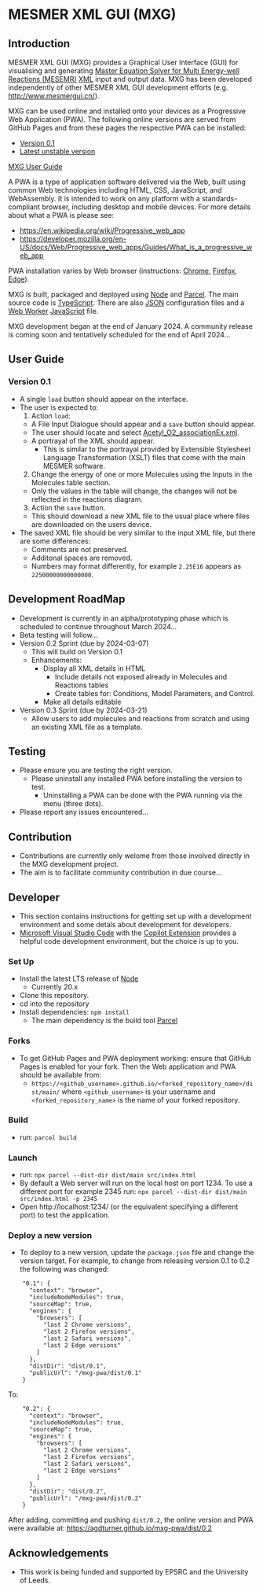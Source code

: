# MESMER XML GUI (MXG)

## Introduction

MESMER XML GUI (MXG) provides a Graphical User Interface (GUI) for visualising and generating [Master Equation Solver for Multi Energy-well Reactions (MESEMR)](https://sourceforge.net/projects/mesmer) [XML](https://en.wikipedia.org/wiki/XML) input and output data. MXG has been developed independently of other MESMER XML GUI development efforts (e.g. http://www.mesmergui.cn/). 

MXG can be used online and installed onto your devices as a Progressive Web Application (PWA). The following online versions are served from GitHub Pages and from these pages the respective PWA can be installed:
 - [Version 0.1](https://agdturner.github.io/mxg-pwa/dist/0.1)
 - [Latest unstable version](https://agdturner.github.io/mxg-pwa/dist/main/)

[MXG User Guide](#User-Guide) 

A PWA is a type of application software delivered via the Web, built using common Web technologies including HTML, CSS, JavaScript, and WebAssembly. It is intended to work on any platform with a standards-compliant browser, including desktop and mobile devices. For more details about what a PWA is please see:
- https://en.wikipedia.org/wiki/Progressive_web_app
- https://developer.mozilla.org/en-US/docs/Web/Progressive_web_apps/Guides/What_is_a_progressive_web_app

PWA installation varies by Web browser (instructions: [Chrome](https://support.google.com/chrome/answer/9658361), [Firefox](https://developer.mozilla.org/en-US/docs/Web/Progressive_web_apps/Guides/Installing), [Edge](https://learn.microsoft.com/en-us/microsoft-edge/progressive-web-apps-chromium/ux)).

MXG is built, packaged and deployed using [Node](https://nodejs.org/) and [Parcel](https://parceljs.org/). The main source code is [TypeScript](https://www.typescriptlang.org/). There are also [JSON](https://www.json.org/json-en.html) configuration files and a [Web Worker](https://en.wikipedia.org/wiki/Web_worker) [JavaScript](https://en.wikipedia.org/wiki/JavaScript) file.

MXG development began at the end of January 2024. A community release is coming soon and tentatively scheduled for the end of April 2024...


## User Guide

### Version 0.1
- A single `load` button should appear on the interface.
- The user is expected to:
  1. Action `load`:
    - A File Input Dialogue should appear and a `save` button should appear.
    - The user should locate and select [Acetyl_O2_associationEx.xml](https://agdturner.github.io/mxg-pwa/data/examples/AcetylO2/Acetyl_O2_associationEx.xml).
    - A portrayal of the XML should appear.
      - This is similar to the portrayal provided by Extensible Stylesheet Language Transformation (XSLT) files that come with the main MESMER software. 
  2. Change the energy of one or more Molecules using the Inputs in the Molecules table section.
    - Only the values in the table will change, the changes will not be reflected in the reactions diagram.  
  3. Action the `save` button.
    - This should download a new XML file to the usual place where files are downloaded on the users device.
- The saved XML file should be very similar to the input XML file, but there are some differences:
  - Comments are not preserved.
  - Additonal spaces are removed.
  - Numbers may format differently, for example `2.25E16` appears as `22500000000000000`.


## Development RoadMap
- Development is currently in an alpha/prototyping phase which is scheduled to continue throughout March 2024...
- Beta testing will follow...
- Version 0.2 Sprint (due by 2024-03-07)
  - This will build on Version 0.1
  - Enhancements:
    - Display all XML details in HTML
      - Include details not exposed already in Molecules and Reactions tables
      - Create tables for: Conditions, Model Parameters, and Control.
    - Make all details editable
- Version 0.3 Sprint (due by 2024-03-21)
  - Allow users to add molecules and reactions from scratch and using an existing XML file as a template.
 


## Testing
- Please ensure you are testing the right version.
  - Please uninstall any installed PWA before installing the version to test.
    -  Uninstalling a PWA can be done with the PWA running via the menu (three dots).
- Please report any issues encountered...


## Contribution
- Contributions are currently only welome from those involved directly in the MXG development project.
- The aim is to facilitate community contribution in due course...


## Developer
- This section contains instructions for getting set up with a development environment and some detals about development for developers.
- [Microsoft Visual Studio Code](https://code.visualstudio.com/) with the [Copilot Extension](https://code.visualstudio.com/docs/copilot/overview) provides a helpful code development environment, but the choice is up to you.

### Set Up
- Install the latest LTS release of [Node](https://nodejs.org/)
  - Currently 20.x
- Clone this repository.
- cd into the repository
- Install dependencies:
`npm install`
  - The main dependency is the build tool [Parcel](https://parceljs.org/)


### Forks
- To get GitHub Pages and PWA deployment working: ensure that GitHub Pages is enabled for your fork. Then the Web application and PWA should be available from:
  - `https://<github_username>.github.io/<forked_repository_name>/dist/main/` where `<github_username>` is your username and `<forked_repository_name>` is the name of your forked repository.

### Build
- run:
`parcel build`

### Launch
- run:
`npx parcel --dist-dir dist/main src/index.html`
- By default a Web server will run on the local host on port 1234. To use a different port for example 2345 run:
`npx parcel --dist-dir dist/main src/index.html -p 2345`
- Open http://localhost:1234/ (or the equivalent specifying a different port) to test the application.

### Deploy a new version

- To deploy to a new version, update the `package.json` file and change the version target. For example, to change from releasing version 0.1 to 0.2 the following was changed:
```
    "0.1": {
      "context": "browser",
      "includeNodeModules": true,
      "sourceMap": true,
      "engines": {
        "browsers": [
          "last 2 Chrome versions",
          "last 2 Firefox versions",
          "last 2 Safari versions",
          "last 2 Edge versions"
        ]
      },
      "distDir": "dist/0.1",
      "publicUrl": "/mxg-pwa/dist/0.1"
    }
```
To:
```
    "0.2": {
      "context": "browser",
      "includeNodeModules": true,
      "sourceMap": true,
      "engines": {
        "browsers": [
          "last 2 Chrome versions",
          "last 2 Firefox versions",
          "last 2 Safari versions",
          "last 2 Edge versions"
        ]
      },
      "distDir": "dist/0.2",
      "publicUrl": "/mxg-pwa/dist/0.2"
    }
```
After adding, committing and pushing `dist/0.2`, the online version and PWA were available at:
https://agdturner.github.io/mxg-pwa/dist/0.2


## Acknowledgements
- This work is being funded and supported by EPSRC and the University of Leeds.

